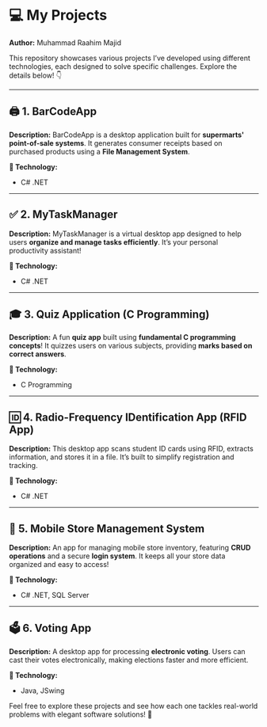 # 💻 **My Projects**
**Author:** Muhammad Raahim Majid

This repository showcases various projects I’ve developed using different technologies, each designed to solve specific challenges. Explore the details below! 👇

---

## 🖨️ **1. BarCodeApp**
**Description:**
BarCodeApp is a desktop application built for **supermarts' point-of-sale systems**. It generates consumer receipts based on purchased products using a **File Management System**.

**🔧 Technology:**
- C# .NET

---

## ✅ **2. MyTaskManager**
**Description:**
MyTaskManager is a virtual desktop app designed to help users **organize and manage tasks efficiently**. It’s your personal productivity assistant!

**🔧 Technology:**
- C# .NET

---

## 🎓 **3. Quiz Application** (C Programming)
**Description:**
A fun **quiz app** built using **fundamental C programming concepts**! It quizzes users on various subjects, providing **marks based on correct answers**.

**🔧 Technology:**
- C Programming

---

## 🆔 **4. Radio-Frequency IDentification App (RFID App)**
**Description:**
This desktop app scans student ID cards using RFID, extracts information, and stores it in a file. It’s built to simplify registration and tracking.

**🔧 Technology:**
- C# .NET

---

## 📱 **5. Mobile Store Management System**
**Description:**
An app for managing mobile store inventory, featuring **CRUD operations** and a secure **login system**. It keeps all your store data organized and easy to access!

**🔧 Technology:**
- C# .NET, SQL Server

---

## 🗳️ **6. Voting App**
**Description:**
A desktop app for processing **electronic voting**. Users can cast their votes electronically, making elections faster and more efficient.

**🔧 Technology:**
- Java, JSwing


Feel free to explore these projects and see how each one tackles real-world problems with elegant software solutions! 🚀
